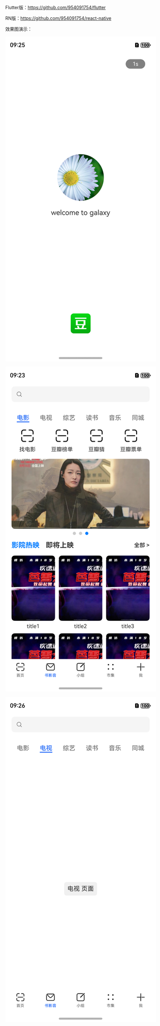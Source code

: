 Flutter版：https://github.com/954091754/flutter

RN版：https://github.com/954091754/react-native

效果图演示：

![启动页示例](products/default/src/main/resources/base/media/introduce_splash.png)

![书影音页面示例](products/default/src/main/resources/base/media/introduce_media.png)

![TV页面示例](products/default/src/main/resources/base/media/introduce_tv.png)